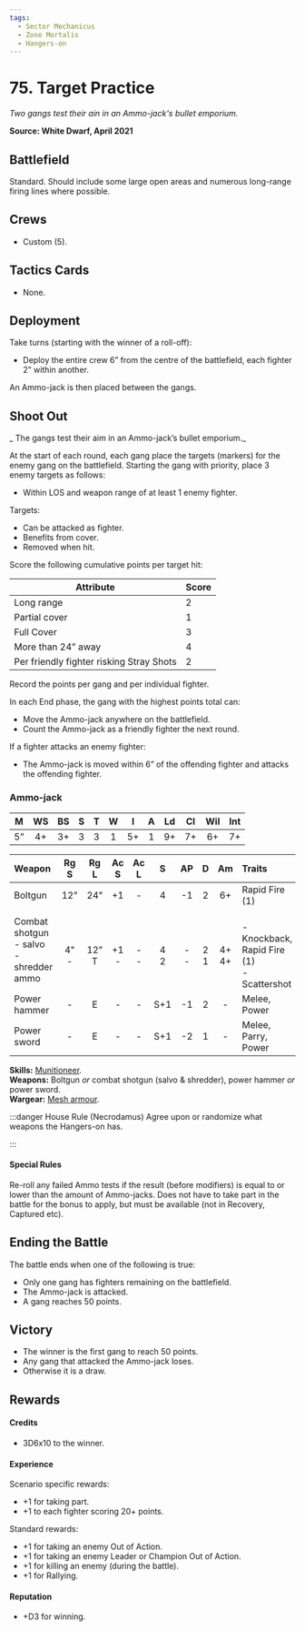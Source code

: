 ```yaml
---
tags:
  - Sector Mechanicus
  - Zone Mortalis
  - Hangers-on
---
```


# 75. Target Practice

_Two gangs test their ain in an Ammo-jack's bullet emporium._

**Source: White Dwarf, April 2021**

## Battlefield

Standard. Should include some large open areas and numerous long-range firing lines where possible.

## Crews

- Custom (5).

## Tactics Cards

- None.

## Deployment

Take turns (starting with the winner of a roll-off):

- Deploy the entire crew 6” from the centre of the battlefield, each fighter 2” within another.

An Ammo-jack is then placed between the gangs.

## Shoot Out

_
The gangs test their aim in an Ammo-jack’s bullet emporium._

At the start of each round, each gang place the targets (markers) for the enemy gang on the battlefield. Starting the gang with priority, place 3 enemy targets as follows:

- Within LOS and weapon range of at least 1 enemy fighter.

Targets:

- Can be attacked as fighter.
- Benefits from cover.
- Removed when hit.

Score the following cumulative points per target hit:

| Attribute                                | Score |
| ---------------------------------------- | ----- |
| Long range                               | 2     |
| Partial cover                            | 1     |
| Full Cover                               | 3     |
| More than 24” away                       | 4     |
| Per friendly fighter risking Stray Shots | 2     |

Record the points per gang and per individual fighter.

In each End phase, the gang with the highest points total can:

- Move the Ammo-jack anywhere on the battlefield.
- Count the Ammo-jack as a friendly fighter the next round.

If a fighter attacks an enemy fighter:

- The Ammo-jack is moved within 6” of the offending fighter and attacks the offending fighter.

<FighterCard>

### Ammo-jack

|  M  | WS  | BS  |  S  |  T  |  W  |  I  |  A  | Ld  | Cl  | Wil | Int |
| :-: | :-: | :-: | :-: | :-: | :-: | :-: | :-: | :-: | :-: | :-: | :-: |
| 5”  | 4+  | 3+  |  3  |  3  |  1  | 5+  |  1  | 9+  | 7+  | 6+  | 7+  |

<WeaponStats>

| Weapon                                           |      Rg S       |       Rg L       |      Ac S       |      Ac L      |        S        |       AP       |       D        |        Am        | Traits                                                                                                                                                                                                                 |
| :----------------------------------------------- | :-------------: | :--------------: | :-------------: | :------------: | :-------------: | :------------: | :------------: | :--------------: | :--------------------------------------------------------------------------------------------------------------------------------------------------------------------------------------------------------------------- |
| Boltgun                                          |       12"       |       24"        |       +1        |       -        |        4        |       -1       |       2        |        6+        | <Tooltip type="traits" content="rapid-fire">Rapid Fire (1)</Tooltip>                                                                                                                                                   |
| Combat shotgun<br />- salvo<br />- shredder ammo | <br />4"<br />- | <br />12"<br />T | <br />+1<br />- | <br />-<br />- | <br /> 4<br />2 | <br />-<br />- | <br />2<br />1 | <br />4+<br />4+ | <br />- <Tooltip type="traits" content="knockback">Knockback</Tooltip>, <Tooltip type="traits" content="rapid-fire">Rapid Fire (1)</Tooltip><br />- <Tooltip type="traits" content="scattershot">Scattershot</Tooltip> |
| Power hammer                                     |        -        |        E         |        -        |       -        |       S+1       |       -1       |       2        |        -         | <Tooltip type="traits" content="melee">Melee</Tooltip>, <Tooltip type="traits" content="power">Power</Tooltip>                                                                                                         |
| Power sword                                      |        -        |        E         |        -        |       -        |       S+1       |       -2       |       1        |        -         | <Tooltip type="traits" content="melee">Melee</Tooltip>, <Tooltip type="traits" content="parry">Parry</Tooltip>, <Tooltip type="traits" content="power">Power</Tooltip>                                                 |

</WeaponStats>

**Skills:** [Munitioneer](/docs/gang-fighters-and-their-weaponry/skills/#5-munitioneer).  
**Weapons:** Boltgun _or_ combat shotgun (salvo & shredder), power hammer _or_ power sword.  
**Wargear:** [Mesh armour](/docs/armoury/armour#mesh-armour).

:::danger House Rule (Necrodamus)
Agree upon or randomize what weapons the Hangers-on has.

:::

#### Special Rules

Re-roll any failed Ammo tests if the result (before modifiers) is equal to or lower than the amount of Ammo-jacks. Does not have to take part in the battle for the bonus to apply, but must be available (not in Recovery, Captured etc).

</FighterCard>

## Ending the Battle

The battle ends when one of the following is true:

- Only one gang has fighters remaining on the battlefield.
- The Ammo-jack is attacked.
- A gang reaches 50 points.

## Victory

- The winner is the first gang to reach 50 points.
- Any gang that attacked the Ammo-jack loses.
- Otherwise it is a draw.

## Rewards

#### Credits

- 3D6x10 to the winner.

#### Experience

Scenario specific rewards:

- +1 for taking part.
- +1 to each fighter scoring 20+ points.

Standard rewards:

- +1 for taking an enemy Out of Action.
- +1 for taking an enemy Leader or Champion Out of Action.
- +1 for killing an enemy (during the battle).
- +1 for Rallying.

#### Reputation

- +D3 for winning.
